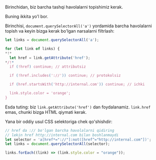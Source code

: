 Birinchidan, biz barcha tashqi havolalarni topishimiz kerak.

Buning ikkita yo'l bor.

Birinchisi, `document.querySelectorAll('a')` yordamida barcha havolalarni topish va keyin bizga kerak bo'lgan narsalarni filtrlash:

```js
let links = document.querySelectorAll('a');

for (let link of links) {
*!*
  let href = link.getAttribute('href');
*/!*
  if (!href) continue; // attributsiz

  if (!href.includes('://')) continue; // protokolsiz

  if (href.startsWith('http://internal.com')) continue; // ichki

  link.style.color = 'orange';
}
```

Esda tuting: biz `link.getAttribute('href')` dan foydalanamiz. `link.href` emas, chunki bizga HTML qiymati kerak.

Yana bir oddiy usul CSS selektoriga chek qo'shishdir:

```js
// href da :// bo'lgan barcha havolalarni qidiring
// lekin href http://internal.com bilan boshlanmaydi
let selector = 'a[href*="://"]:not([href^="http://internal.com"])';
let links = document.querySelectorAll(selector);

links.forEach((link) => (link.style.color = "orange"));
```
